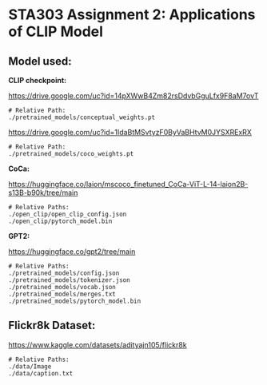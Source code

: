 # STA303 Assignment 2: Applications of CLIP Model

## Model used: 

**CLIP checkpoint:** 

https://drive.google.com/uc?id=14pXWwB4Zm82rsDdvbGguLfx9F8aM7ovT

    # Relative Path:
    ./pretrained_models/conceptual_weights.pt
    
https://drive.google.com/uc?id=1IdaBtMSvtyzF0ByVaBHtvM0JYSXRExRX

    # Relative Path:
    ./pretrained_models/coco_weights.pt
    
**CoCa:** 

https://huggingface.co/laion/mscoco_finetuned_CoCa-ViT-L-14-laion2B-s13B-b90k/tree/main

    # Relative Paths:
    ./open_clip/open_clip_config.json
    ./open_clip/pytorch_model.bin

**GPT2:**

https://huggingface.co/gpt2/tree/main
    
    # Relative Paths:
    ./pretrained_models/config.json
    ./pretrained_models/tokenizer.json
    ./pretrained_models/vocab.json
    ./pretrained_models/merges.txt
    ./pretrained_models/pytorch_model.bin

## Flickr8k Dataset: 

https://www.kaggle.com/datasets/adityajn105/flickr8k

    # Relative Paths:
    ./data/Image
    ./data/caption.txt
